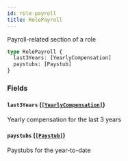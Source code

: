 ```yaml
---
id: role-payroll
title: RolePayroll
---
```


Payroll-related section of a role

```graphql
type RolePayroll {
  last3Years: [YearlyCompensation]
  paystubs: [Paystub]
}
```

### Fields

#### `last3Years` ([`[YearlyCompensation]`](https://developer.rippling.com/docs/rippling-graphql/docs/partners/truework/objects/yearly-compensation.md))

Yearly compensation for the last 3 years

#### `paystubs` ([`[Paystub]`](https://developer.rippling.com/docs/rippling-graphql/docs/partners/truework/objects/paystub.md))

Paystubs for the year-to-date
